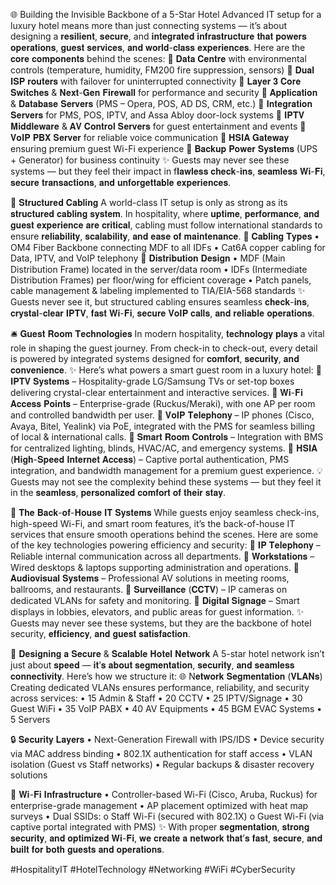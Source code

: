 🌐 Building the Invisible Backbone of a 5-Star Hotel
Advanced IT setup for a luxury hotel means more than just connecting systems — it’s about designing a 𝐫𝐞𝐬𝐢𝐥𝐢𝐞𝐧𝐭, 𝐬𝐞𝐜𝐮𝐫𝐞, and 𝐢𝐧𝐭𝐞𝐠𝐫𝐚𝐭𝐞𝐝 𝐢𝐧𝐟𝐫𝐚𝐬𝐭𝐫𝐮𝐜𝐭𝐮𝐫𝐞 𝐭𝐡𝐚𝐭 𝐩𝐨𝐰𝐞𝐫𝐬 𝐨𝐩𝐞𝐫𝐚𝐭𝐢𝐨𝐧𝐬, 𝐠𝐮𝐞𝐬𝐭 𝐬𝐞𝐫𝐯𝐢𝐜𝐞𝐬, 𝐚𝐧𝐝 𝐰𝐨𝐫𝐥𝐝-𝐜𝐥𝐚𝐬𝐬 𝐞𝐱𝐩𝐞𝐫𝐢𝐞𝐧𝐜𝐞𝐬.
Here are the 𝐜𝐨𝐫𝐞 𝐜𝐨𝐦𝐩𝐨𝐧𝐞𝐧𝐭𝐬 behind the scenes:
🔹 𝐃𝐚𝐭𝐚 𝐂𝐞𝐧𝐭𝐫𝐞 with environmental controls (temperature, humidity, FM200 fire suppression, sensors)
🔹 𝐃𝐮𝐚𝐥 𝐈𝐒𝐏 𝐫𝐨𝐮𝐭𝐞𝐫𝐬 with failover for uninterrupted connectivity
🔹 𝐋𝐚𝐲𝐞𝐫 𝟑 𝐂𝐨𝐫𝐞 𝐒𝐰𝐢𝐭𝐜𝐡𝐞𝐬 & 𝐍𝐞𝐱𝐭-𝐆𝐞𝐧 𝐅𝐢𝐫𝐞𝐰𝐚𝐥𝐥 for performance and security
🔹 𝐀𝐩𝐩𝐥𝐢𝐜𝐚𝐭𝐢𝐨𝐧 & 𝐃𝐚𝐭𝐚𝐛𝐚𝐬𝐞 𝐒𝐞𝐫𝐯𝐞𝐫𝐬 (PMS – Opera, POS, AD DS, CRM, etc.)
🔹 𝐈𝐧𝐭𝐞𝐠𝐫𝐚𝐭𝐢𝐨𝐧 𝐒𝐞𝐫𝐯𝐞𝐫𝐬 for PMS, POS, IPTV, and Assa Abloy door-lock systems
🔹 𝐈𝐏𝐓𝐕 𝐌𝐢𝐝𝐝𝐥𝐞𝐰𝐚𝐫𝐞 & 𝐀𝐕 𝐂𝐨𝐧𝐭𝐫𝐨𝐥 𝐒𝐞𝐫𝐯𝐞𝐫𝐬 for guest entertainment and events
🔹 𝐕𝐨𝐈𝐏 𝐏𝐁𝐗 𝐒𝐞𝐫𝐯𝐞𝐫 for reliable voice communication
🔹 𝐇𝐒𝐈𝐀 𝐆𝐚𝐭𝐞𝐰𝐚𝐲 ensuring premium guest Wi-Fi experience
🔹 𝐁𝐚𝐜𝐤𝐮𝐩 𝐏𝐨𝐰𝐞𝐫 𝐒𝐲𝐬𝐭𝐞𝐦𝐬 (UPS + Generator) for business continuity
✨ Guests may never see these systems — but they feel their impact in f𝐥𝐚𝐰𝐥𝐞𝐬𝐬 𝐜𝐡𝐞𝐜𝐤-𝐢𝐧𝐬, 𝐬𝐞𝐚𝐦𝐥𝐞𝐬𝐬 𝐖𝐢-𝐅𝐢, 𝐬𝐞𝐜𝐮𝐫𝐞 𝐭𝐫𝐚𝐧𝐬𝐚𝐜𝐭𝐢𝐨𝐧𝐬, 𝐚𝐧𝐝 𝐮𝐧𝐟𝐨𝐫𝐠𝐞𝐭𝐭𝐚𝐛𝐥𝐞 𝐞𝐱𝐩𝐞𝐫𝐢𝐞𝐧𝐜𝐞𝐬.

📡 𝐒𝐭𝐫𝐮𝐜𝐭𝐮𝐫𝐞𝐝 𝐂𝐚𝐛𝐥𝐢𝐧𝐠
A world-class IT setup is only as strong as its 𝐬𝐭𝐫𝐮𝐜𝐭𝐮𝐫𝐞𝐝 𝐜𝐚𝐛𝐥𝐢𝐧𝐠 𝐬𝐲𝐬𝐭𝐞𝐦. In hospitality, where 𝐮𝐩𝐭𝐢𝐦𝐞, 𝐩𝐞𝐫𝐟𝐨𝐫𝐦𝐚𝐧𝐜𝐞, 𝐚𝐧𝐝 𝐠𝐮𝐞𝐬𝐭 𝐞𝐱𝐩𝐞𝐫𝐢𝐞𝐧𝐜𝐞 𝐚𝐫𝐞 𝐜𝐫𝐢𝐭𝐢𝐜𝐚𝐥, cabling must follow international standards to ensure 𝐫𝐞𝐥𝐢𝐚𝐛𝐢𝐥𝐢𝐭𝐲, 𝐬𝐜𝐚𝐥𝐚𝐛𝐢𝐥𝐢𝐭𝐲, 𝐚𝐧𝐝 𝐞𝐚𝐬𝐞 𝐨𝐟 𝐦𝐚𝐢𝐧𝐭𝐞𝐧𝐚𝐧𝐜𝐞.
🔹 𝐂𝐚𝐛𝐥𝐢𝐧𝐠 𝐓𝐲𝐩𝐞𝐬
•	OM4 Fiber Backbone connecting MDF to all IDFs
•	Cat6A copper cabling for Data, IPTV, and VoIP telephony
🔹 𝐃𝐢𝐬𝐭𝐫𝐢𝐛𝐮𝐭𝐢𝐨𝐧 𝐃𝐞𝐬𝐢𝐠𝐧
•	MDF (Main Distribution Frame) located in the server/data room
•	IDFs (Intermediate Distribution Frames) per floor/wing for efficient coverage
•	Patch panels, cable management & labeling implemented to TIA/EIA-568 standards
✨ Guests never see it, but structured cabling ensures seamless 𝐜𝐡𝐞𝐜𝐤-𝐢𝐧𝐬, 𝐜𝐫𝐲𝐬𝐭𝐚𝐥-𝐜𝐥𝐞𝐚𝐫 𝐈𝐏𝐓𝐕, 𝐟𝐚𝐬𝐭 𝐖𝐢-𝐅𝐢, 𝐬𝐞𝐜𝐮𝐫𝐞 𝐕𝐨𝐈𝐏 𝐜𝐚𝐥𝐥𝐬, 𝐚𝐧𝐝 𝐫𝐞𝐥𝐢𝐚𝐛𝐥𝐞 𝐨𝐩𝐞𝐫𝐚𝐭𝐢𝐨𝐧𝐬.

🛎️ 𝐆𝐮𝐞𝐬𝐭 𝐑𝐨𝐨𝐦 𝐓𝐞𝐜𝐡𝐧𝐨𝐥𝐨𝐠𝐢𝐞𝐬 
In modern hospitality, 𝐭𝐞𝐜𝐡𝐧𝐨𝐥𝐨𝐠𝐲 𝐩𝐥𝐚𝐲𝐬 a vital role in shaping the guest journey. From check-in to check-out, every detail is powered by integrated systems designed for 𝐜𝐨𝐦𝐟𝐨𝐫𝐭, 𝐬𝐞𝐜𝐮𝐫𝐢𝐭𝐲, 𝐚𝐧𝐝 𝐜𝐨𝐧𝐯𝐞𝐧𝐢𝐞𝐧𝐜𝐞.
✨ Here’s what powers a smart guest room in a luxury hotel:
🔹	𝐈𝐏𝐓𝐕 𝐒𝐲𝐬𝐭𝐞𝐦𝐬 – Hospitality-grade LG/Samsung TVs or set-top boxes delivering crystal-clear entertainment and interactive services.
🔹	𝐖𝐢-𝐅𝐢 𝐀𝐜𝐜𝐞𝐬𝐬 𝐏𝐨𝐢𝐧𝐭𝐬 – Enterprise-grade (Ruckus/Meraki), with one AP per room and controlled bandwidth per user.
🔹	𝐕𝐨𝐈𝐏 𝐓𝐞𝐥𝐞𝐩𝐡𝐨𝐧𝐲 – IP phones (Cisco, Avaya, Bitel, Yealink) via PoE, integrated with the PMS for seamless billing of local & international calls.
🔹	𝐒𝐦𝐚𝐫𝐭 𝐑𝐨𝐨𝐦 𝐂𝐨𝐧𝐭𝐫𝐨𝐥𝐬 – Integration with BMS for centralized lighting, blinds, HVAC/AC, and emergency systems.
🔹	𝐇𝐒𝐈𝐀 (𝐇𝐢𝐠𝐡-𝐒𝐩𝐞𝐞𝐝 𝐈𝐧𝐭𝐞𝐫𝐧𝐞𝐭 𝐀𝐜𝐜𝐞𝐬𝐬) – Captive portal authentication, PMS integration, and bandwidth management for a premium guest experience.
💡 Guests may not see the complexity behind these systems — but they feel it in the 𝐬𝐞𝐚𝐦𝐥𝐞𝐬𝐬, 𝐩𝐞𝐫𝐬𝐨𝐧𝐚𝐥𝐢𝐳𝐞𝐝 𝐜𝐨𝐦𝐟𝐨𝐫𝐭 𝐨𝐟 𝐭𝐡𝐞𝐢𝐫 𝐬𝐭𝐚𝐲.

📡 𝐓𝐡𝐞 𝐁𝐚𝐜𝐤-𝐨𝐟-𝐇𝐨𝐮𝐬𝐞 𝐈𝐓 𝐒𝐲𝐬𝐭𝐞𝐦𝐬
While guests enjoy seamless check-ins, high-speed Wi-Fi, and smart room features, it’s the back-of-house IT services that ensure smooth operations behind the scenes.
Here are some of the key technologies powering efficiency and security:
🔹 𝐈𝐏 𝐓𝐞𝐥𝐞𝐩𝐡𝐨𝐧𝐲 – Reliable internal communication across all departments.
🔹 𝐖𝐨𝐫𝐤𝐬𝐭𝐚𝐭𝐢𝐨𝐧𝐬 – Wired desktops & laptops supporting administration and operations.
🔹 𝐀𝐮𝐝𝐢𝐨𝐯𝐢𝐬𝐮𝐚𝐥 𝐒𝐲𝐬𝐭𝐞𝐦𝐬 – Professional AV solutions in meeting rooms, ballrooms, and restaurants.
🔹 𝐒𝐮𝐫𝐯𝐞𝐢𝐥𝐥𝐚𝐧𝐜𝐞 (𝐂𝐂𝐓𝐕) – IP cameras on dedicated VLANs for safety and monitoring.
🔹 𝐃𝐢𝐠𝐢𝐭𝐚𝐥 𝐒𝐢𝐠𝐧𝐚𝐠𝐞 – Smart displays in lobbies, elevators, and public areas for guest information.
✨ Guests may never see these systems, but they are the backbone of hotel security, 𝐞𝐟𝐟𝐢𝐜𝐢𝐞𝐧𝐜𝐲, 𝐚𝐧𝐝 𝐠𝐮𝐞𝐬𝐭 𝐬𝐚𝐭𝐢𝐬𝐟𝐚𝐜𝐭𝐢𝐨𝐧.

🔹 𝐃𝐞𝐬𝐢𝐠𝐧𝐢𝐧𝐠 𝐚 𝐒𝐞𝐜𝐮𝐫𝐞 & 𝐒𝐜𝐚𝐥𝐚𝐛𝐥𝐞 𝐇𝐨𝐭𝐞𝐥 𝐍𝐞𝐭𝐰𝐨𝐫𝐤
A 5-star hotel network isn’t just about 𝐬𝐩𝐞𝐞𝐝 — 𝐢𝐭’𝐬 𝐚𝐛𝐨𝐮𝐭 𝐬𝐞𝐠𝐦𝐞𝐧𝐭𝐚𝐭𝐢𝐨𝐧, 𝐬𝐞𝐜𝐮𝐫𝐢𝐭𝐲, 𝐚𝐧𝐝 𝐬𝐞𝐚𝐦𝐥𝐞𝐬𝐬 𝐜𝐨𝐧𝐧𝐞𝐜𝐭𝐢𝐯𝐢𝐭𝐲. Here’s how we structure it:
🌐 N𝐞𝐭𝐰𝐨𝐫𝐤 𝐒𝐞𝐠𝐦𝐞𝐧𝐭𝐚𝐭𝐢𝐨𝐧 (𝐕𝐋𝐀𝐍𝐬)
Creating dedicated VLANs ensures performance, reliability, and security across services:
•	15 Admin & Staff
•	20 CCTV
•	25 IPTV/Signage
•	30 Guest WiFi
•	35 VoIP PABX
•	40 AV Equipments
•	45 BGM EVAC Systems
•	5 Servers

🔒 𝐒𝐞𝐜𝐮𝐫𝐢𝐭𝐲 𝐋𝐚𝐲𝐞𝐫𝐬
•	Next-Generation Firewall with IPS/IDS
•	Device security via MAC address binding
•	802.1X authentication for staff access
•	VLAN isolation (Guest vs Staff networks)
•	Regular backups & disaster recovery solutions

📶 𝐖𝐢-𝐅𝐢 𝐈𝐧𝐟𝐫𝐚𝐬𝐭𝐫𝐮𝐜𝐭𝐮𝐫𝐞
•	Controller-based Wi-Fi (Cisco, Aruba, Ruckus) for enterprise-grade management
•	AP placement optimized with heat map surveys
•	Dual SSIDs:
o	Staff Wi-Fi (secured with 802.1X)
o	Guest Wi-Fi (via captive portal integrated with PMS)
✨ With proper 𝐬𝐞𝐠𝐦𝐞𝐧𝐭𝐚𝐭𝐢𝐨𝐧, 𝐬𝐭𝐫𝐨𝐧𝐠 𝐬𝐞𝐜𝐮𝐫𝐢𝐭𝐲, 𝐚𝐧𝐝 𝐨𝐩𝐭𝐢𝐦𝐢𝐳𝐞𝐝 𝐖𝐢-𝐅𝐢, 𝐰𝐞 𝐜𝐫𝐞𝐚𝐭𝐞 𝐚 𝐧𝐞𝐭𝐰𝐨𝐫𝐤 𝐭𝐡𝐚𝐭’𝐬 𝐟𝐚𝐬𝐭, 𝐬𝐞𝐜𝐮𝐫𝐞, 𝐚𝐧𝐝 𝐛𝐮𝐢𝐥𝐭 𝐟𝐨𝐫 𝐛𝐨𝐭𝐡 𝐠𝐮𝐞𝐬𝐭𝐬 𝐚𝐧𝐝 𝐨𝐩𝐞𝐫𝐚𝐭𝐢𝐨𝐧𝐬.

#HospitalityIT #HotelTechnology #Networking #WiFi #CyberSecurity
